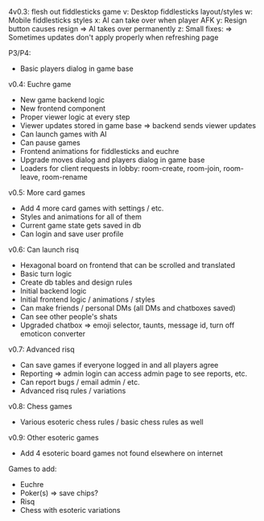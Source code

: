 4v0.3: flesh out fiddlesticks game
 v: Desktop fiddlesticks layout/styles
 w: Mobile fiddlesticks styles
 x: AI can take over when player AFK
 y: Resign button causes resign => AI takes over permanently
 z: Small fixes:
   => Sometimes updates don't apply properly when refreshing page

P3/P4:
 - Basic players dialog in game base

v0.4: Euchre game
 - New game backend logic
 - New frontend component
 - Proper viewer logic at every step
 - Viewer updates stored in game base => backend sends viewer updates
 - Can launch games with AI
 - Can pause games
 - Frontend animations for fiddlesticks and euchre
 - Upgrade moves dialog and players dialog in game base
 - Loaders for client requests in lobby: room-create, room-join, room-leave, room-rename

v0.5: More card games
 - Add 4 more card games with settings / etc.
 - Styles and animations for all of them
 - Current game state gets saved in db
 - Can login and save user profile

v0.6: Can launch risq
 - Hexagonal board on frontend that can be scrolled and translated
 - Basic turn logic
 - Create db tables and design rules
 - Initial backend logic
 - Initial frontend logic / animations / styles
 - Can make friends / personal DMs (all DMs and chatboxes saved)
 - Can see other people's shats
 - Upgraded chatbox => emoji selector, taunts, message id, turn off emoticon converter

v0.7: Advanced risq
 - Can save games if everyone logged in and all players agree
 - Reporting => admin login can access admin page to see reports, etc.
 - Can report bugs / email admin / etc.
 - Advanced risq rules / variations

v0.8: Chess games
 - Various esoteric chess rules / basic chess rules as well

v0.9: Other esoteric games
 - Add 4 esoteric board games not found elsewhere on internet

Games to add:
 - Euchre
 - Poker(s) => save chips?
 - Risq
 - Chess with esoteric variations